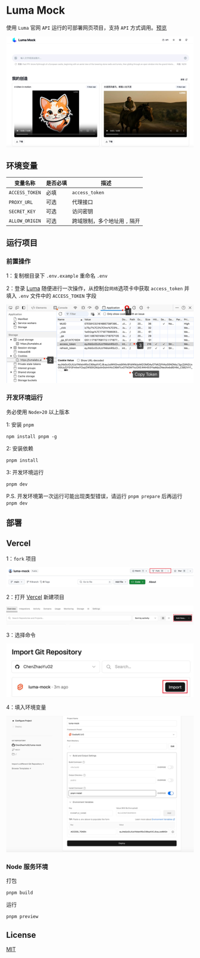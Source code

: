 # Luma Mock

使用 `Luma` 官网 `API` 运行的可部署网页项目，支持 `API` 方式调用。[预览](https://luma-mock-delta.vercel.app/)

![Luma Mock](/doc/cover.jpg)

## 环境变量

| 变量名称       | 是否必填 | 描述                          |
| -------------- | -------- | ----------------------------- |
| `ACCESS_TOKEN` | 必填     | `access_token`                |
| `PROXY_URL`    | 可选     | 代理接口                      |
| `SECRET_KEY`   | 可选     | 访问密钥                      |
| `ALLOW_ORIGIN` | 可选     | 跨域限制，多个地址用 `,` 隔开 |

## 运行项目

### 前置操作

1：复制根目录下 `.env.example` 重命名 `.env`

2：登录 [Luma](https://lumalabs.ai/) 随便进行一次操作，从控制台`网络`选项卡中获取 `access_token` 并填入 `.env` 文件中的 `ACCESS_TOKEN` 字段

![Access Token](/doc/access_token.png)

### 开发环境运行

务必使用 `Node>20` 以上版本

1: 安装 `pnpm`

```shell
npm install pnpm -g

```

2: 安装依赖

```shell
pnpm install
```

3: 开发环境运行

```shell
pnpm dev
```

P.S. 开发环境第一次运行可能出现类型错误，请运行 `pnpm prepare` 后再运行 `pnpm dev`

## 部署

## Vercel

1：`fork` 项目

![Fork](/doc/deploy1.jpg)

2：打开 [Vercel](https://vercel.com) 新建项目

![Vercel](/doc/deploy2.jpg)

3：选择命令

![Script](/doc/deploy3.jpg)

4：填入环境变量

![Environment variable](/doc/deploy4.jpg)

### Node 服务环境

打包

```shell
pnpm build
```

运行

```shell
pnpm preview
```

## License

[MIT](license)
